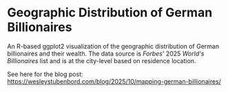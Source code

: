 # Geographic Distribution of German Billionaires
An R-based ggplot2 visualization of the geographic distribution of German billionaires and their wealth.  The data source is *Forbes*' 2025 *World's Billionaires* list and is at the city-level based on residence location.  

See here for the blog post: https://wesleystubenbord.com/blog/2025/10/mapping-german-billionaires/
